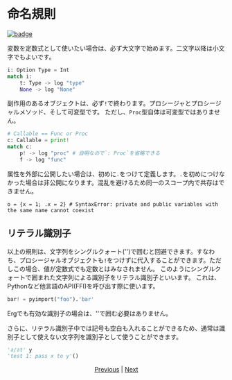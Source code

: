# 命名規則

[![badge](https://img.shields.io/endpoint.svg?url=https%3A%2F%2Fgezf7g7pd5.execute-api.ap-northeast-1.amazonaws.com%2Fdefault%2Fsource_up_to_date%3Fowner%3Derg-lang%26repos%3Derg%26ref%3Dmain%26path%3Ddoc/EN/syntax/21_naming_rule.md%26commit_hash%3De959b3e54bfa8cee4929743b0193a129e7525c61)](https://gezf7g7pd5.execute-api.ap-northeast-1.amazonaws.com/default/source_up_to_date?owner=erg-lang&repos=erg&ref=main&path=doc/EN/syntax/21_naming_rule.md&commit_hash=e959b3e54bfa8cee4929743b0193a129e7525c61)

変数を定数式として使いたい場合は、必ず大文字で始めます。二文字以降は小文字でもよいです。

```python
i: Option Type = Int
match i:
    t: Type -> log "type"
    None -> log "None"
```

副作用のあるオブジェクトは、必ず`!`で終わります。プロシージャとプロシージャルメソッド、そして可変型です。
ただし、`Proc`型自体は可変型ではありません。

```python
# Callable == Func or Proc
c: Callable = print!
match c:
    p! -> log "proc" # 自明なので`: Proc`を省略できる
    f -> log "func"
```

属性を外部に公開したい場合は、初めに`.`をつけて定義します。`.`を初めにつけなかった場合は非公開になります。混乱を避けるため同一のスコープ内で共存はできません。

```python,compile_fail
o = {x = 1; .x = 2} # SyntaxError: private and public variables with the same name cannot coexist
```

## リテラル識別子

以上の規則は、文字列をシングルクォート('')で囲むと回避できます。すなわち、プロシージャルオブジェクトも`!`をつけずに代入することができます。ただしこの場合、値が定数式でも定数とはみなされません。
このようにシングルクォートで囲まれた文字列による識別子をリテラル識別子といいます。
これは、Pythonなど他言語のAPI(FFI)を呼び出す際に使います。

```python
bar! = pyimport("foo").'bar'
```

Ergでも有効な識別子の場合は、''で囲む必要はありません。

さらに、リテラル識別子中では記号も空白も入れることができるため、通常は識別子として使えない文字列を識別子として使うことができます。

```python
'∂/∂t' y
'test 1: pass x to y'()
```

<p align='center'>
    <a href='./20_visibility.md'>Previous</a> | <a href='./22_lambda.md'>Next</a>
</p>
